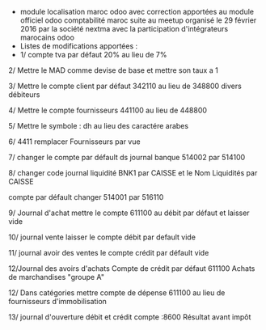 - module  localisation maroc odoo avec correction apportées au module officiel odoo comptabilité maroc suite au meetup organisé le 29 février 2016 par la société nextma avec la participation d'intégrateurs marocains odoo
- Listes de modifications apportées :
- 1/ compte tva par défaut 20% au lieu de 7%

2/ Mettre le MAD comme devise de base et mettre son taux a 1

3/ Mettre le compte client par défaut 342110 au lieu de 348800 divers débiteurs

4/ Mettre le compte fournisseurs 441100 au lieu de 448800

5/ Mettre le symbole : dh au lieu des caractére arabes

6/ 4411 remplacer Fournisseurs par vue

7/ changer le compte par défault ds journal banque 514002 par 514100

8/ changer code journal liquidité BNK1 par CAISSE et le Nom Liquidités par CAISSE

compte par défault changer 514001 par 516110

9/ Journal d'achat mettre le compte 611100 au débit par défaut et laisser vide

10/ journal vente laisser le compte débit par default vide

11/ journal avoir des ventes le compte crédit par défault vide

12/Journal des avoirs d'achats Compte de crédit par défaut  611100 Achats de marchandises "groupe A"

12/ Dans catégories mettre compte de dépense 611100 au lieu de fournisseurs d'immobilisation

13/ journal d'ouverture débit et crédit compte :8600 Résultat avant impôt 
